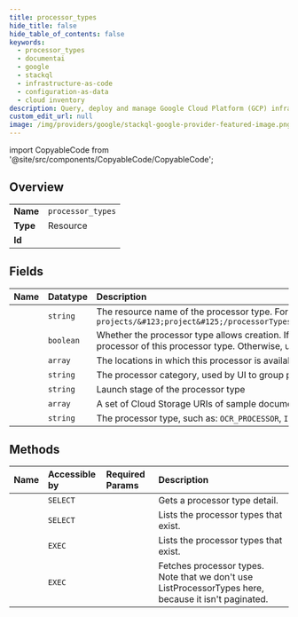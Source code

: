 ```yaml
---
title: processor_types
hide_title: false
hide_table_of_contents: false
keywords:
  - processor_types
  - documentai
  - google    
  - stackql
  - infrastructure-as-code
  - configuration-as-data
  - cloud inventory
description: Query, deploy and manage Google Cloud Platform (GCP) infrastructure and resources using SQL
custom_edit_url: null
image: /img/providers/google/stackql-google-provider-featured-image.png
---
```


import CopyableCode from '@site/src/components/CopyableCode/CopyableCode';




## Overview
<table><tbody>
<tr><td><b>Name</b></td><td><code>processor_types</code></td></tr>
<tr><td><b>Type</b></td><td>Resource</td></tr>
<tr><td><b>Id</b></td><td><CopyableCode code="google.documentai.processor_types" /></td></tr>
</tbody></table>

## Fields
| Name | Datatype | Description |
|:-----|:---------|:------------|
| <CopyableCode code="name" /> | `string` | The resource name of the processor type. Format: `projects/&#123;project&#125;/processorTypes/&#123;processor_type&#125;` |
| <CopyableCode code="allowCreation" /> | `boolean` | Whether the processor type allows creation. If true, users can create a processor of this processor type. Otherwise, users need to request access. |
| <CopyableCode code="availableLocations" /> | `array` | The locations in which this processor is available. |
| <CopyableCode code="category" /> | `string` | The processor category, used by UI to group processor types. |
| <CopyableCode code="launchStage" /> | `string` | Launch stage of the processor type |
| <CopyableCode code="sampleDocumentUris" /> | `array` | A set of Cloud Storage URIs of sample documents for this processor. |
| <CopyableCode code="type" /> | `string` | The processor type, such as: `OCR_PROCESSOR`, `INVOICE_PROCESSOR`. |
## Methods
| Name | Accessible by | Required Params | Description |
|:-----|:--------------|:----------------|:------------|
| <CopyableCode code="projects_locations_processor_types_get" /> | `SELECT` | <CopyableCode code="locationsId, processorTypesId, projectsId" /> | Gets a processor type detail. |
| <CopyableCode code="projects_locations_processor_types_list" /> | `SELECT` | <CopyableCode code="locationsId, projectsId" /> | Lists the processor types that exist. |
| <CopyableCode code="_projects_locations_processor_types_list" /> | `EXEC` | <CopyableCode code="locationsId, projectsId" /> | Lists the processor types that exist. |
| <CopyableCode code="projects_locations_fetch_processor_types" /> | `EXEC` | <CopyableCode code="locationsId, projectsId" /> | Fetches processor types. Note that we don't use ListProcessorTypes here, because it isn't paginated. |
